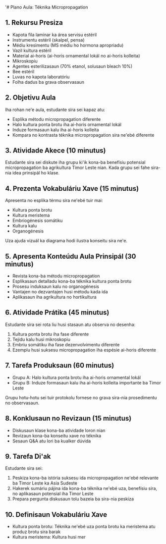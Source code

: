'# Plano Aula: Téknika Micropropagation

## 1. Rekursu Presiza

- Kapota fila laminar ka área servisu estéril
- Instrumentu estéril (skalpel, pensa)
- Médiu kresimentu (MS médiu ho hormona apropriadu)
- Vazil kultura estéril
- Material ai-horis (ai-horis ornamental lokál no ai-horis kolleita)
- Mikroskopiu
- Agentes esterilizasaun (70% etanol, solusaun bleach 10%)
- Bee estéril
- Luvas no kapota laboratóriu
- Folha dadus ba grava observasaun

## 2. Objetivu Aula

Iha rohan ne'e aula, estudante sira sei kapaz atu:
- Esplika métodu micropropagation diferente
- Halo kultura ponta brotu iha ai-horis ornamental lokál
- Induze formasaun kalu iha ai-horis kolleita
- Kompara no kontrasta téknika micropropagation sira ne'ebé diferente

## 3. Atividade Akece (10 minutus)

Estudante sira sei diskute iha grupu ki'ik kona-ba benefísiu potensial micropropagation ba agrikultura Timor Leste nian. Kada grupu sei fahe sira-nia idea prinsipál ho klase.

## 4. Prezenta Vokabuláriu Xave (15 minutus)

Apresenta no esplika térmu sira ne'ebé tuir mai:
- Kultura ponta brotu
- Kultura meristema
- Embriogénesis somátiku
- Kultura kalu
- Organogénesis

Uza ajuda vizuál ka diagrama hodi ilustra konseitu sira ne'e.

## 5. Apresenta Konteúdu Aula Prinsipál (30 minutus)

- Revista kona-ba métodu micropropagation
- Esplikasaun detalladu kona-ba téknika kultura ponta brotu
- Prosesu induksaun kalu no organogénesis
- Vantajen no dezvantajen husi métodu kada ida
- Aplikasaun iha agrikultura no hortikultura

## 6. Atividade Prátika (45 minutus)

Estudante sira sei rota liu husi stasaun atu observa no desenha:
1. Kultura ponta brotu iha fase diferente
2. Tejidu kalu husi mikroskopiu
3. Embriu somátiku iha fase dezenvolvimentu diferente
4. Ezemplu husi suksesu micropropagation iha espésie ai-horis diferente

## 7. Tarefa Produksaun (60 minutus)

- Grupu A: Halo kultura ponta brotu iha ai-horis ornamental lokál
- Grupu B: Induze formasaun kalu iha ai-horis kolleita importante ba Timor Leste

Grupu hotu-hotu sei tuir protokolu fornese no grava sira-nia prosedimentu no observasaun.

## 8. Konklusaun no Revizaun (15 minutus)

- Diskusaun klase kona-ba atividade loron nian
- Revizaun kona-ba konseitu xave no téknika
- Sesaun Q&A atu lori ba kualker dúvida

## 9. Tarefa Di'ak

Estudante sira sei:
1. Peskiza kona-ba istória suksesu ida micropropagation ne'ebé relevante ba Timor Leste ka Asia Sudeste
2. Hakerek sumáriu pájina ida kona-ba téknika ne'ebé uza, benefísiu sira, no aplikasaun potensial iha Timor Leste
3. Prepara pergunta diskusaun tolu bazeia ba sira-nia peskiza

## 10. Definisaun Vokabuláriu Xave

- Kultura ponta brotu: Téknika ne'ebé uza ponta brotu ka meristema atu produz brotu sira barak
- Kultura meristema: Kultura husi mer